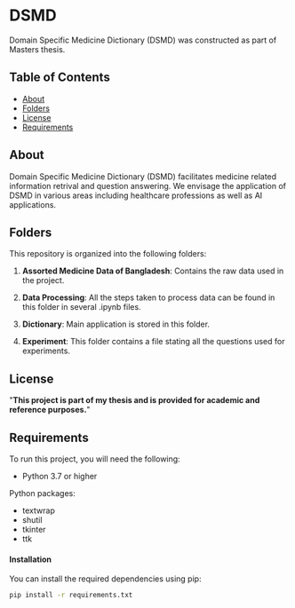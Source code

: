 # DSMD

Domain Specific Medicine Dictionary (DSMD) was constructed as part of Masters thesis.

## Table of Contents

- [About](#about)
- [Folders](#folders)
- [License](#license)
- [Requirements](#requirements)

## About

Domain Specific Medicine Dictionary (DSMD) facilitates medicine related information retrival and question answering. We envisage the application of DSMD in various
areas including healthcare professions as well as AI applications.

## Folders

This repository is organized into the following folders:

1. **Assorted Medicine Data of Bangladesh**: Contains the raw data used in the project.

2. **Data Processing**: All the steps taken to process data can be found in this folder in several .ipynb files.

3. **Dictionary**: Main application is stored in this folder.

4. **Experiment**: This folder contains a file stating all the questions used for experiments.

## License

"**This project is part of my thesis and is provided for academic and reference purposes.**"


## Requirements

To run this project, you will need the following:

- Python 3.7 or higher

Python packages:

- textwrap
- shutil
- tkinter
- ttk

#### Installation

You can install the required dependencies using pip:

```bash
pip install -r requirements.txt

